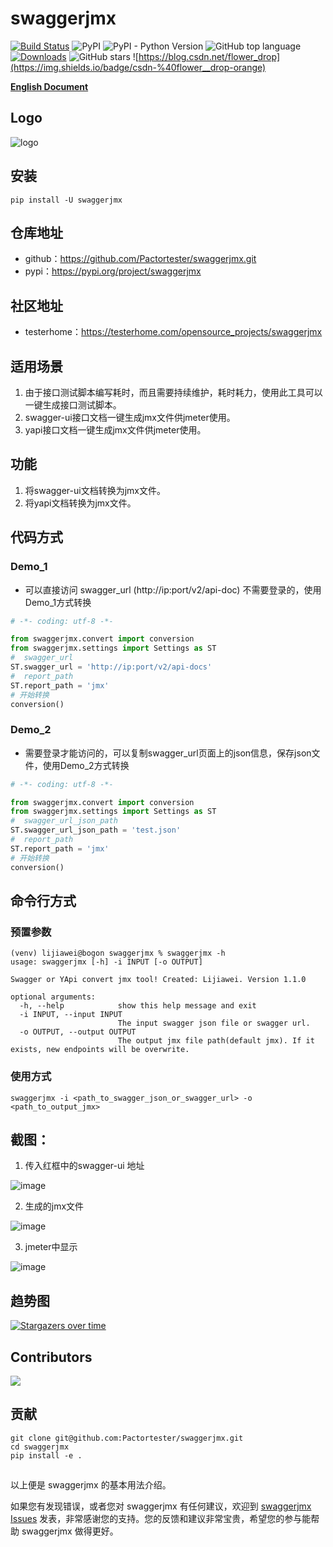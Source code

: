 # swaggerjmx

[![Build Status](https://travis-ci.com/Pactortester/swaggerjmx.svg?branch=master)](https://travis-ci.com/Pactortester/swaggerjmx) ![PyPI](https://img.shields.io/pypi/v/swaggerjmx) ![PyPI - Python Version](https://img.shields.io/pypi/pyversions/swaggerjmx) ![GitHub top language](https://img.shields.io/github/languages/top/Pactortester/swaggerjmx) [![Downloads](https://static.pepy.tech/personalized-badge/swaggerjmx?period=total&units=international_system&left_color=grey&right_color=brightgreen&left_text=downloads/total)](https://pepy.tech/project/swaggerjmx) ![GitHub stars](https://img.shields.io/github/stars/Pactortester/swaggerjmx?style=social) ![https://blog.csdn.net/flower_drop](https://img.shields.io/badge/csdn-%40flower__drop-orange)

**[English Document](./README_en.md)**
## Logo

![logo](https://files.mdnice.com/user/17535/09daca64-e43e-44fa-af31-d785a75a9194.png)

## 安装

```shell
pip install -U swaggerjmx
```

##  仓库地址


- github：https://github.com/Pactortester/swaggerjmx.git
- pypi：https://pypi.org/project/swaggerjmx


## 社区地址


- testerhome：https://testerhome.com/opensource_projects/swaggerjmx


## 适用场景


1. 由于接口测试脚本编写耗时，而且需要持续维护，耗时耗力，使用此工具可以一键生成接口测试脚本。
2. swagger-ui接口文档一键生成jmx文件供jmeter使用。
3. yapi接口文档一键生成jmx文件供jmeter使用。


## 功能


1. 将swagger-ui文档转换为jmx文件。
2. 将yapi文档转换为jmx文件。

## 代码方式
### Demo_1
- 可以直接访问 swagger_url (http://ip:port/v2/api-doc) 不需要登录的，使用Demo_1方式转换

```python
# -*- coding: utf-8 -*-

from swaggerjmx.convert import conversion
from swaggerjmx.settings import Settings as ST
#  swagger_url
ST.swagger_url = 'http://ip:port/v2/api-docs'
#  report_path
ST.report_path = 'jmx'
# 开始转换
conversion()

```


### Demo_2
- 需要登录才能访问的，可以复制swagger_url页面上的json信息，保存json文件，使用Demo_2方式转换

```python
# -*- coding: utf-8 -*-

from swaggerjmx.convert import conversion
from swaggerjmx.settings import Settings as ST
#  swagger_url_json_path 
ST.swagger_url_json_path = 'test.json'
#  report_path
ST.report_path = 'jmx'
# 开始转换
conversion()

```

## 命令行方式
### 预置参数
```shell
(venv) lijiawei@bogon swaggerjmx % swaggerjmx -h
usage: swaggerjmx [-h] -i INPUT [-o OUTPUT]

Swagger or YApi convert jmx tool! Created: Lijiawei. Version 1.1.0

optional arguments:
  -h, --help            show this help message and exit
  -i INPUT, --input INPUT
                        The input swagger json file or swagger url.
  -o OUTPUT, --output OUTPUT
                        The output jmx file path(default jmx). If it exists, new endpoints will be overwrite.
```
### 使用方式
```shell
swaggerjmx -i <path_to_swagger_json_or_swagger_url> -o <path_to_output_jmx>
```
## 截图：

1. 传入红框中的swagger-ui 地址

![image](https://user-images.githubusercontent.com/29191106/88256748-a58d3900-ccee-11ea-8960-b16ed18c34c6.png)

2. 生成的jmx文件

![image](https://user-images.githubusercontent.com/29191106/88256097-de2c1300-ccec-11ea-80cb-4a2ed6e8c4e0.png)

3. jmeter中显示

![image](https://user-images.githubusercontent.com/29191106/88256407-d91b9380-cced-11ea-910b-cafaec9ae158.png)

## 趋势图

[![Stargazers over time](https://starchart.cc/Pactortester/swaggerjmx.svg)](https://starchart.cc/Pactortester/swaggerjmx)

## Contributors

<a href="https://github.com/Pactortester/swaggerjmx/graphs/contributors">
  <img src="https://contrib.rocks/image?repo=Pactortester/swaggerjmx" />
</a>

## 贡献
```shell
git clone git@github.com:Pactortester/swaggerjmx.git
cd swaggerjmx
pip install -e .
```

## 

以上便是 swaggerjmx 的基本用法介绍。

如果您有发现错误，或者您对 swaggerjmx 有任何建议，欢迎到 [swaggerjmx Issues](https://github.com/Pactortester/swaggerjmx/issues) 发表，非常感谢您的支持。您的反馈和建议非常宝贵，希望您的参与能帮助 swaggerjmx 做得更好。

